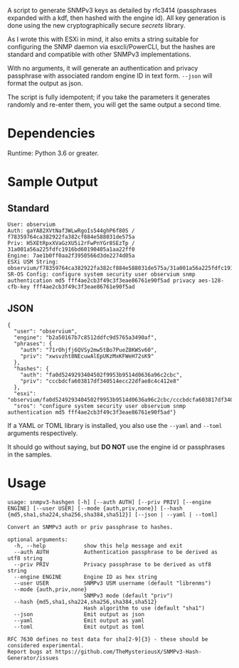 A script to generate SNMPv3 keys as detailed by rfc3414 (passphrases expanded with a kdf, then hashed with the engine id). All key generation is done using the new cryptographically secure _secrets_ library.

As I wrote this with ESXi in mind, it also emits a string suitable for configuring the SNMP daemon via esxcli/PowerCLI, but the hashes are standard and compatible with other SNMPv3 implementations.

With no arguments, it will generate an authentication and privacy passphrase with associated random engine ID in text form. `--json` will format the output as json.

The script is fully idempotent; if you take the parameters it generates randomly and re-enter them, you will get the same output a second time.

Dependencies
============
Runtime: Python 3.6 or greater.

Sample Output
=============

Standard
--------

```
User: observium
Auth: gaYA82XVtNaf3WLwRgoIs544ghP6f80S / f78359764ca382922fa382cf884e588031de575a
Priv: H5XEtRpxXVaGzXU5i2rFwPnYGr8SEzTp / 31a001a56a225fdfc1916bd60190405a1aa22ff0
Engine: 7ae1b0ff0aa2f3950566d3de2274d05a
ESXi USM String: observium/f78359764ca382922fa382cf884e588031de575a/31a001a56a225fdfc1916bd60190405a1aa22ff0/authpriv
SR-OS Config: configure system security user observium snmp authentication md5 fff4ae2cb3f49c3f3eae86761e90f5ad privacy aes-128-cfb-key fff4ae2cb3f49c3f3eae86761e90f5ad
```

JSON
----

```
{
  "user": "observium",
  "engine": "b2a50167b7c8512ddfc9d5765a3490af",
  "phrases": {
    "auth": "71rOhjfj6QVSy2mw5tBo7PueZ8KWSv60",
    "priv": "xwsvzht8NEcuwAlEpUKzMxKFWeH72sK9"
  },
  "hashes": {
    "auth": "fa0d5249293404502f9953b9514d0636a96c2cbc",
    "priv": "cccbdcfa603817df340514ecc22dfae8c4c412e8"
  },
  "esxi": "observium/fa0d5249293404502f9953b9514d0636a96c2cbc/cccbdcfa603817df340514ecc22dfae8c4c412e8/authpriv",
  "sros": "configure system security user observium snmp authentication md5 fff4ae2cb3f49c3f3eae86761e90f5ad"}
```

If a YAML or TOML library is installed, you also use the `--yaml` and `--toml` arguments respectively.

It should go without saying, but **DO NOT** use the engine id or passphrases in the samples.

Usage
=====

```
usage: snmpv3-hashgen [-h] [--auth AUTH] [--priv PRIV] [--engine ENGINE] [--user USER] [--mode {auth,priv,none}] [--hash {md5,sha1,sha224,sha256,sha384,sha512}] [--json | --yaml | --toml]

Convert an SNMPv3 auth or priv passphrase to hashes.

optional arguments:
  -h, --help            show this help message and exit
  --auth AUTH           Authentication passphrase to be derived as utf8 string
  --priv PRIV           Privacy passphrase to be derived as utf8 string
  --engine ENGINE       Engine ID as hex string
  --user USER           SNMPv3 USM username (default "librenms")
  --mode {auth,priv,none}
                        SNMPv3 mode (default "priv")
  --hash {md5,sha1,sha224,sha256,sha384,sha512}
                        Hash algorithm to use (default "sha1")
  --json                Emit output as json
  --yaml                Emit output as yaml
  --toml                Emit output as toml

RFC 7630 defines no test data for sha[2-9]{3} - these should be considered experimental.
Report bugs at https://github.com/TheMysteriousX/SNMPv3-Hash-Generator/issues
```

